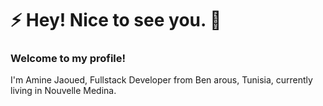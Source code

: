# ⚡ Hey! Nice to see you. 👋
### Welcome to my profile!
I'm Amine Jaoued, Fullstack Developer from Ben arous, Tunisia, currently living in Nouvelle Medina.

